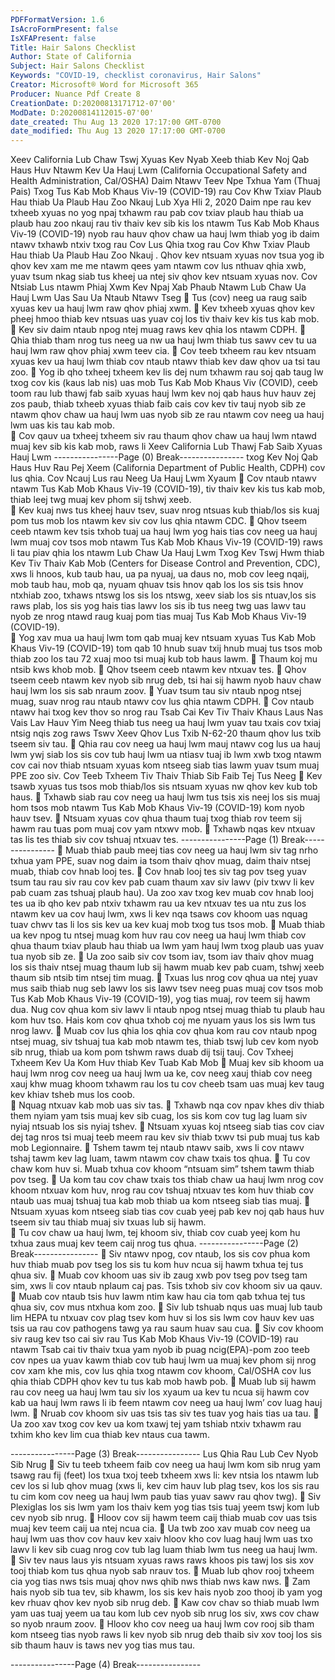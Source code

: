 ```yaml
---
PDFFormatVersion: 1.6
IsAcroFormPresent: false
IsXFAPresent: false
Title: Hair Salons Checklist
Author: State of California
Subject: Hair Salons Checklist
Keywords: "COVID-19, checklist coronavirus, Hair Salons"
Creator: Microsoft® Word for Microsoft 365
Producer: Nuance Pdf Create 8
CreationDate: D:20200813171712-07'00'
ModDate: D:20200814112015-07'00'
date_created: Thu Aug 13 2020 17:17:00 GMT-0700
date_modified: Thu Aug 13 2020 17:17:00 GMT-0700
---
```

Xeev California Lub Chaw Tswj Xyuas Kev Nyab Xeeb 
thiab Kev Noj Qab Haus Huv Ntawm Kev Ua Hauj Lwm 
(California Occupational Safety and Health 
Administration, Cal/OSHA) Daim Ntawv Teev Npe Txhua 
Yam (Thuaj Pais) Txog Tus Kab Mob Khaus Viv-19 
(COVID-19) 
rau Cov Khw Txiav Plaub Hau thiab Ua Plaub Hau Zoo Nkauj 
Lub Xya Hli 2, 2020 
Daim npe rau kev txheeb xyuas no yog npaj txhawm rau pab cov txiav plaub hau thiab ua 
plaub hau zoo nkauj  rau tiv thaiv kev sib kis los ntawm Tus Kab Mob Khaus Viv-19 (COVID-19) 
nyob rau hauv qhov chaw ua hauj lwm thiab yog ib daim ntawv txhawb ntxiv txog rau Cov Lus 
Qhia txog rau Cov Khw Txiav Plaub Hau thiab Ua Plaub Hau Zoo Nkauj . Qhov kev ntsuam xyuas 
nov tsua yog ib qhov kev xam me me ntawm qees yam ntawm cov lus nthuav qhia xwb, yuav 
tsum nkag siab tus kheej ua ntej siv qhov kev ntsuam xyuas nov. 
Cov Ntsiab Lus ntawm Phiaj Xwm Kev Npaj Xab 
Phaub Ntawm Lub Chaw Ua Hauj Lwm Uas Sau 
Ua Ntaub Ntawv Tseg 
 Tus (cov) neeg ua raug saib xyuas kev ua hauj lwm raw qhov phiaj xwm. 
 Kev txheeb xyuas qhov kev pheej hmoo thiab kev ntsuas uas yuav coj los tiv thaiv 
kev kis tus kab mob. 
 Kev siv daim ntaub npog ntej muag raws kev qhia los ntawm CDPH. 
 Qhia thiab tham nrog tus neeg ua nw ua hauj lwm thiab tus sawv cev tu ua hauj 
lwm raw qhov phiaj xwm teev cia. 
 Cov teeb txheem rau kev ntsuam xyuas kev ua hauj lwm thiab cov ntaub ntawv 
thiab kev daw qhov ua tsi tau zoo. 
 Yog ib qho txheej txheem kev lis dej num txhawm rau soj qab taug lw txog cov kis 
(kaus lab nis) uas mob Tus Kab Mob Khaus Viv (COVID), ceeb toom rau lub thawj 
fab saib xyuas hauj lwm kev noj qab haus huv hauv zej zos paub, thiab txheeb 
xyuas thiab faib cais cov kev tiv tauj nyob sib ze ntawm qhov chaw ua hauj lwm 
uas nyob sib ze rau ntawm cov neeg ua hauj lwm uas kis tau kab mob.  
 Cov qauv ua txheej txheem siv rau thaum qhov chaw ua hauj lwm ntawd muaj 
kev sib kis kab mob, raws li Xeev California Lub Thawj Fab Saib Xyuas Hauj Lwm 
----------------Page (0) Break----------------
txog Kev Noj Qab Haus Huv Rau Pej Xeem (California Department of Public 
Health, CDPH) cov lus qhia. 
Cov Ncauj Lus rau Neeg Ua Hauj Lwm Xyaum 
 Cov ntaub ntawv ntawm Tus Kab Mob Khaus Viv-19 (COVID-19), tiv thaiv kev kis 
tus kab mob, thiab leej twg muaj kev phom sij tshwj xeeb.  
 Kev kuaj nws tus kheej hauv tsev, suav nrog ntsuas kub thiab/los sis kuaj pom tus 
mob los ntawm kev siv cov lus qhia ntawm CDC. 
 Qhov tseem ceeb ntawm kev tsis txhob tuaj ua hauj lwm yog hais tias cov neeg 
ua hauj lwm muaj cov tsos mob ntawm Tus Kab Mob Khaus Viv-19 (COVID-19) 
raws li tau piav qhia los ntawm Lub Chaw Ua Hauj Lwm Txog Kev Tswj Hwm thiab 
Kev Tiv Thaiv Kab Mob (Centers for Disease Control and Prevention, CDC), xws li 
hnoos, kub taub hau, ua pa nyuaj, ua daus no, mob cov leeg nqaij, mob taub 
hau, mob qa, nyuam qhuav tsis hnov qab los los sis tsis hnov ntxhiab zoo, txhaws 
ntswg los sis los ntswg, xeev siab los sis ntuav,los sis raws plab, los sis yog hais tias 
lawv los sis ib tus neeg twg uas lawv tau nyob ze nrog ntawd raug kuaj pom tias 
muaj Tus Kab Mob Khaus Viv-19 (COVID-19).  
 Yog xav mua ua hauj lwm tom qab muaj kev ntsuam xyuas Tus Kab Mob Khaus 
Viv-19 (COVID-19) tom qab 10 hnub suav txij hnub muaj tus tsos mob thiab zoo los 
tau 72 xuaj moo tsi muaj kub tob haus lawm. 
 Thaum koj mu ntsib kws khob mob. 
 Qhov tseem ceeb ntawm kev ntxuav tes. 
 Qhov tseem ceeb ntawm kev nyob sib nrug deb, tsi hai sij hawm nyob hauv 
chaw hauj lwm los sis sab nraum zoov. 
 Yuav tsum tau siv ntaub npog ntsej muag, suav nrog rau ntaub ntawv cov lus 
qhia ntawm CDPH. 
 Cov ntaub ntawv hai txog kev thov so nrog rau Tsab Cai Kev Tiv Thaiv Khaus Laus 
Nas Vais Lav Hauv Yim Neeg thiab tus neeg ua hauj lwm yuav tau txais cov txiaj 
ntsig nqis zog raws Tswv Xeev Qhov Lus Txib N-62-20 thaum qhov lus txib tseem siv 
tau. 
 Qhia rau cov neeg ua hauj lwm mauj ntawv cog lus ua hauj lwm ywj siab los sis 
cov tub hauj lwm ua ntiasv tuaj ib lwm xwb txog ntawm cov cai nov thiab ntsuam 
xyuas kom ntseeg siab tias lawm yuav tsum muaj PPE zoo siv. 
Cov Teeb Txheem Tiv Thaiv Thiab Sib Faib Tej Tus 
Neeg 
 Kev tsawb xyuas tus tsos mob thiab/los sis ntsuam xyuas nw qhov kev kub tob 
haus. 
 Txhawb siab rau cov neeg ua hauj lwm tus tsis xis neej los sis muaj hom tsos mob 
ntawm Tus Kab Mob Khaus Viv-19 (COVID-19) kom nyob hauv tsev. 
 Ntsuam xyuas cov qhua thaum tuaj txog thiab rov teem sij hawm rau tuas pom 
muaj cov yam ntxwv mob. 
 Txhawb nqas kev ntxuav tas lis tes thiab siv cov tshuaj ntxuav tes. 
----------------Page (1) Break----------------
 Muab thiab paub meej tias cov neeg ua hauj lwm siv tag nrho txhua yam PPE, 
suav nog daim ia tsom thaiv qhov muag, daim thaiv ntsej muab, thiab cov hnab 
looj tes. 
 Cov hnab looj tes siv tag pov tseg yuav tsum tau rau siv rau cov kev pab cuam 
thaum xav siv lawv (piv txwv li kev pab cuam zas tshuaj plaub hau). Ua zoo xav 
txog kev muab cov hnab looj tes ua ib qho kev pab ntxiv txhawm rau ua kev 
ntxuav tes ua ntu zus los ntawm kev ua cov hauj lwm, xws li kev nqa tsaws cov 
khoom uas nquag tuav chwv tas li los sis kev ua kev kuaj mob txog tus tsos mob. 
 Muab thiab ua kev npog tu ntsej muag kom huv rau cov neeg ua hauj lwm thiab 
cov qhua thaum txiav plaub hau thiab ua lwm yam hauj lwm txog plaub uas 
yuav tua nyob sib ze. 
 Ua zoo saib siv cov tsom iav, tsom iav thaiv qhov muag los sis thaiv ntsej muag 
thaum lub sij hawm muab kev pab cuam, tshwj xeeb thaum sib ntsib tim ntsej tim 
muag. 
 Txuas lus nrog cov qhua ua ntej yuav mus saib thiab nug seb lawv los sis lawv tsev 
neeg puas muaj cov tsos mob Tus Kab Mob Khaus Viv-19 (COVID-19), yog tias 
muaj, rov teem sij hawm dua. Nug cov qhua kom siv lawv li ntaub npog ntsej 
muag thiab tu plaub hau kom huv tso. Hais kom cov qhua txhob coj me nyuam 
yaus los sis lwm tus nrog lawv. 
 Muab cov lus qhia los qhia cov qhua kom rau cov ntaub npog ntsej muag, siv 
tshuaj tua kab mob ntawm tes, thiab tswj lub cev kom nyob sib nrug, thiab ua 
kom pom tshwm raws duab dij tsij tauj. 
Cov Txheej Txheem Kev Ua Kom Huv thiab Kev 
Tuab Kab Mob 
 Muaj kev sib khoom ua hauj lwm nrog cov neeg ua hauj lwm ua ke, cov neeg 
xauj thiab cov neeg xauj khw muag khoom txhawm rau los tu cov cheeb tsam 
uas muaj kev taug kev khiav tsheb mus los coob.  
 Nquag ntxuav kab mob uas siv tas. 
 Txhawb nqa cov npav khes div thiab them nyiam yam tsis muaj kev sib cuag, los 
sis kom cov tug lag luam siv nyiaj ntsuab los sis nyiaj tshev. 
 Ntsuam xyuas koj ntseeg siab tias cov ciav dej tag nros tsi muaj teeb meem rau 
kev siv thiab txwv tsi pub muaj tus kab mob Legionnaire. 
 Tshem tawm tej ntaub ntawv saib, xws li cov ntawv tshaj tawm kev lag luam, 
tawm ntawm cov chaw txais tos qhua. 
 Tu cov chaw kom huv si. Muab txhua cov khoom “ntsuam sim” tshem tawm thiab 
pov tseg. 
 Ua kom tau cov chaw txais tos thiab chaw ua hauj lwm nrog cov khoom ntxuav 
kom huv, nrog rau cov tshuaj ntxuav tes kom huv thiab cov ntaub uas muaj tshuaj 
tua kab mob thiab ua kom ntseeg siab tias muaj. 
 Ntsuam xyuas kom ntseeg siab tias cov cuab yeej pab kev noj qab haus huv 
tseem siv tau thiab muaj siv txuas lub sij hawm.  
 Tu cov chaw ua hauj lwm, tej khoom siv, thiab cov cuab yeej kom hu txhua zaus 
muaj kev teem caij nrog tus qhua. 
----------------Page (2) Break----------------
 Siv ntawv npog, cov ntaub, los sis cov phua kom huv thiab muab pov tseg los sis 
tu kom huv ncua sij hawm txhua tej tus qhua siv. 
 Muab cov khoom uas siv ib zaug xwb pov tseg pov tseg tam sim, xws li cov ntaub 
nplaum caj pas. Tsis txhob siv cov khoom siv ua qauv. 
 Muab cov ntaub tsis huv lawm ntim kaw hau cia tom qab txhua tej tus qhua siv, 
cov mus ntxhua kom zoo. 
 Siv lub tshuab nqus uas muaj lub taub lim HEPA tu ntxuav cov plag tsev kom huv si 
los sis lwm cov hauv kev uas tsis ua rau cov pathogens tawg ya rau saum huav 
sau cua. 
 Siv cov khoom siv raug kev tso cai siv rau Tus Kab Mob Khaus Viv-19 (COVID-19) 
rau ntawm Tsab cai tiv thaiv txua yam nyob ib puag ncig(EPA)-pom zoo teeb cov 
npes ua yuav kawm thiab cov tub hauj lwm ua muaj kev phom sij nrog cov xam 
khe mis, cov lus qhia txog ntawm cov khoom, Cal/OSHA cov lus qhia thiab CDPH 
qhov kev tu tus kab mob hawb pob. 
 Muab lub sij hawm rau cov neeg ua hauj lwm tau siv los xyaum ua kev tu ncua sij 
hawm cov kab ua hauj lwm raws li ib feem ntawm cov neeg ua hauj lwm’ cov 
luag hauj lwm. 
 Nruab cov khoom siv uas tsis tas siv tes tuav yog hais tias ua tau. 
 Ua zoo xav txog cov kev ua kom txawj tej yam tshiab ntxiv txhawm rau txhim kho 
kev lim cua thiab kev ntaus cua tawm. 
  
----------------Page (3) Break----------------
Lus Qhia Rau Lub Cev Nyob Sib Nrug 
 Siv tu teeb txheem faib cov neeg ua hauj lwm kom sib nrug yam tsawg rau fij 
(feet) los txua txoj teeb txheem xws li: kev ntsia los ntawm lub cev los si lub qhov 
muag (xws li, kev cim hauv lub plag tsev, kos los sis rau tu cim kom cov neeg ua 
hauj lwm paub tias yuav sawv rau qhov twg). 
 Siv Plexiglas los sis lwm yam los thaiv kem yog tias tsis tuaj yeem tswj kom lub cev 
nyob sib nrug. 
 Hloov cov sij hawm teem caij thiab muab cov uas tsis muaj kev teem caij ua ntej 
ncua cia. 
 Ua twb zoo xav muab cov neeg ua hauj lwm uas thov cov hauv kev xaiv hloov 
kho cov luag hauj lwm uas txo lawv li kev sib cuag nrog cov tub lag luam thiab 
lwm tus neeg ua hauj lwm. 
 Siv tev naus laus yis ntsuam xyuas raws raws khoos pis tawj los sis xov tooj thiab 
kom tus qhua nyob sab nrauv tos. 
 Muab lub qhov rooj txheem cia yog tias nws tsis muaj qhov nws qhib nws thiab 
nws kaw nws. 
 Zam hais nyob sib tua tev, sib khawm, los sis kev hais nyob zoo thooj ib yam yog 
kev rhuav qhov kev nyob sib nrug deb. 
 Kaw cov chav so thiab muab lwm yam uas tuaj yeem ua tau kom lub cev nyob 
sib nrug los siv, xws cov chaw so nyob nraum zoov. 
 Hloov kho cov neeg ua hauj lwm cov rooj sib tham kom ntseeg tias nyob raws li 
kev nyob sib nrug deb thaib siv xov tooj los sis sib thaum hauv is taws nev yog tias 
mus tau. 
 
----------------Page (4) Break----------------

